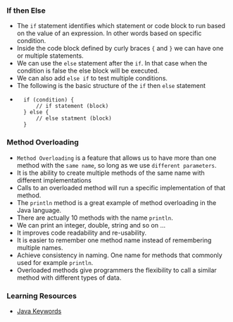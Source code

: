 ### If then Else
- The `if` statement identifies which statement or code block to run based on the value of an expression. In other words based on specific condition.
- Inside the code block defined by curly braces `{` and `}` we can have one or multiple statements.
- We can use the `else` statement after the `if`. In that case when the condition is false the else block will be executed.
- We can also add `else if` to test multiple conditions.
- The following is the basic structure of the `if` then `else` statement
- ```
    if (condition) {
        // if statement (block)
    } else {
        // else statment (block)
    }
  ``` 
  
### Method Overloading
- `Method Overloading` is a feature that allows us to have more than one method with the `same name`, so long as we use `different parameters`.
- It is the ability to create multiple methods of the same name with different implementations
- Calls to an overloaded method will run a specific implementation of that method.
- The `println` method is a great example of method overloading in the Java language.
- There are actually 10 methods with the name `println`.
- We can print an integer, double, string and so on ...
- It improves code readability and re-usability.
- It is easier to remember one method name instead of remembering multiple names.
- Achieve consistency in naming. One name for methods that commonly used for example `println`.
- Overloaded methods give programmers the flexibility to call a similar method with different types of data.

### Learning Resources
- [Java Keywords](https://en.wikipedia.org/wiki/List_of_Java_keywords)